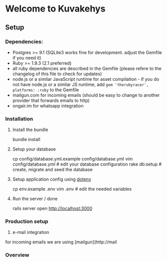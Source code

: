 # Welcome to Kuvakehys


## Setup

### Dependencies:

* Postgres >= 9.1 (SQLite3 works fine for development. adjust the Gemfile if you need it)
* Ruby >= 1.9.3 (2.1 preferred)
* all ruby dependencies are described in the Gemfile (please refere to the changelog of this file to check for updates)
* node.js or a similar JavaScript runtime for asset compilation - if you do not have node.js or a similar JS runtime, add `gem 'therubyracer', platforms: :ruby` to the Gemfile
* mailgun.com for incoming emails (should be easy to change to another provider that forwards emails to http)
* ongair.im for whatsapp integration

### Installation

1) Install the bundle

    bundle install

2) Setup your database

    cp config/database.yml.example config/database.yml
    vim config/database.yml # edit your database configuration
    rake db:setup # create, migrate and seed the database

3) Setup application config using [dotenv](https://github.com/bkeepers/dotenv)
    
    cp env.example .env
    vim .env # edit the needed variables

4) Run the server / done

    rails server
    open [http://localhost:3000](http://localhost:3000)

### Production setup

1) e-mail integration

for incoming emails we are using [mailgun](http://mail

### Overview

 


